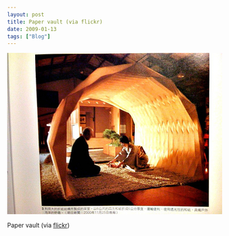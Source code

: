```yaml
---
layout: post
title: Paper vault (via flickr)
date: 2009-01-13
tags: ["Blog"]
---
```


![](k3Im6rfOqinr5nn5q0iroZico1_500.jpg)  

Paper vault (via [flickr](http://flickr.com/photos/jeffreywarren))